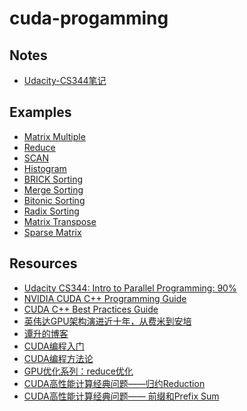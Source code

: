 # cuda-progamming


## Notes

- [Udacity-CS344笔记](./notes/udacity-cs344.md)


## Examples

- [Matrix Multiple](./examples/matrix_multiple/README.md)
- [Reduce](./examples/reduce/README.md)
- [SCAN](./examples/scan/README.md)
- [Histogram]()
- [BRICK Sorting]()
- [Merge Sorting]()
- [Bitonic Sorting]()
- [Radix Sorting]()
- [Matrix Transpose]()
- [Sparse Matrix]()

## Resources

* [Udacity CS344: Intro to Parallel Programming: 90%](https://github.com/udacity/cs344)
* [NVIDIA CUDA C++ Programming Guide](https://docs.nvidia.com/cuda/cuda-c-programming-guide/index.html)
* [CUDA C++ Best Practices Guide](https://docs.nvidia.com/cuda/cuda-c-best-practices-guide/index.html)
* [英伟达GPU架构演进近十年，从费米到安培](https://zhuanlan.zhihu.com/p/413145211)
* [谭升的博客](https://face2ai.com/program-blog/#GPU%E7%BC%96%E7%A8%8B%EF%BC%88CUDA%EF%BC%89)
* [CUDA编程入门](https://www.zhihu.com/column/c_1188568938097819648)
* [CUDA编程方法论](https://zhihu.com/column/c_1139113249399345152)
* [GPU优化系列：reduce优化](https://zhuanlan.zhihu.com/p/426978026)
* [CUDA高性能计算经典问题——归约Reduction](https://zhuanlan.zhihu.com/p/416959273)
* [CUDA高性能计算经典问题—— 前缀和Prefix Sum](https://zhuanlan.zhihu.com/p/423992093)
